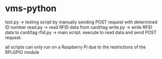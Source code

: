 # vms-python

test.py -> testing script by manually sending POST request with determined ID number 
read.py -> read RFID data from card/tag 
write.py -> write RFID data to card/tag 
rfid.py -> main script. execute to read data and send POST request. 

all scripts can only run on a Raspberry Pi due to the restrictions of the RPi.GPIO module
